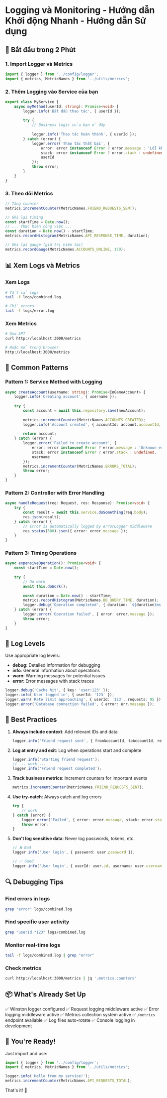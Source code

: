 # Logging và Monitoring - Hướng dẫn Khởi động Nhanh - Hướng dẫn Sử dụng

## 🚀 Bắt đầu trong 2 Phút

### 1. Import Logger và Metrics

```typescript
import { logger } from '../config/logger';
import { metrics, MetricNames } from '../utils/metrics';
```

### 2. Thêm Logging vào Service của bạn

```typescript
export class MyService {
    async myMethod(userId: string): Promise<void> {
        logger.info('Bắt đầu thao tác', { userId });
        
        try {
            // Business logic của bạn ở đây
            
            logger.info('Thao tác hoàn thành', { userId });
        } catch (error) {
            logger.error('Thao tác thất bại', {
                error: error instanceof Error ? error.message : 'Lỗi không xác định',
                stack: error instanceof Error ? error.stack : undefined,
                userId
            });
            throw error;
        }
    }
}
```

### 3. Theo dõi Metrics

```typescript
// Tăng counter
metrics.incrementCounter(MetricNames.FRIEND_REQUESTS_SENT);

// Ghi lại timing
const startTime = Date.now();
// ... thực hiện công việc ...
const duration = Date.now() - startTime;
metrics.recordHistogram(MetricNames.API_RESPONSE_TIME, duration);

// Ghi lại gauge (giá trị hiện tại)
metrics.recordGauge(MetricNames.ACCOUNTS_ONLINE, 150);
```

## 📊 Xem Logs và Metrics

### Xem Logs
```bash
# Tất cả logs
tail -f logs/combined.log

# Chỉ errors
tail -f logs/error.log
```

### Xem Metrics
```bash
# Qua API
curl http://localhost:3000/metrics

# Hoặc mở trong browser
http://localhost:3000/metrics
```

## 🎯 Common Patterns

### Pattern 1: Service Method with Logging
```typescript
async createAccount(username: string): Promise<InGameAccount> {
    logger.info('Creating account', { username });
    
    try {
        const account = await this.repository.save(newAccount);
        
        metrics.incrementCounter(MetricNames.ACCOUNTS_CREATED);
        logger.info('Account created', { accountId: account.accountId, username });
        
        return account;
    } catch (error) {
        logger.error('Failed to create account', {
            error: error instanceof Error ? error.message : 'Unknown error',
            stack: error instanceof Error ? error.stack : undefined,
            username
        });
        metrics.incrementCounter(MetricNames.ERRORS_TOTAL);
        throw error;
    }
}
```

### Pattern 2: Controller with Error Handling
```typescript
async handleRequest(req: Request, res: Response): Promise<void> {
    try {
        const result = await this.service.doSomething(req.body);
        res.json(result);
    } catch (error) {
        // Error is automatically logged by errorLogger middleware
        res.status(500).json({ error: error.message });
    }
}
```

### Pattern 3: Timing Operations
```typescript
async expensiveOperation(): Promise<void> {
    const startTime = Date.now();
    
    try {
        // Do work
        await this.doWork();
        
        const duration = Date.now() - startTime;
        metrics.recordHistogram(MetricNames.DB_QUERY_TIME, duration);
        logger.debug('Operation completed', { duration: `${duration}ms` });
    } catch (error) {
        logger.error('Operation failed', { error: error.message });
        throw error;
    }
}
```

## 📝 Log Levels

Use appropriate log levels:

- **debug**: Detailed information for debugging
- **info**: General information about operations
- **warn**: Warning messages for potential issues
- **error**: Error messages with stack traces

```typescript
logger.debug('Cache hit', { key: 'user:123' });
logger.info('User logged in', { userId: '123' });
logger.warn('Rate limit approaching', { userId: '123', requests: 95 });
logger.error('Database connection failed', { error: err.message });
```

## 🎨 Best Practices

1. **Always include context**: Add relevant IDs and data
   ```typescript
   logger.info('Friend request sent', { fromAccountId, toAccountId, requestId });
   ```

2. **Log at entry and exit**: Log when operations start and complete
   ```typescript
   logger.info('Starting friend request');
   // ... work ...
   logger.info('Friend request completed');
   ```

3. **Track business metrics**: Increment counters for important events
   ```typescript
   metrics.incrementCounter(MetricNames.FRIEND_REQUESTS_SENT);
   ```

4. **Use try-catch**: Always catch and log errors
   ```typescript
   try {
       // work
   } catch (error) {
       logger.error('Failed', { error: error.message, stack: error.stack });
       throw error;
   }
   ```

5. **Don't log sensitive data**: Never log passwords, tokens, etc.
   ```typescript
   // ❌ Bad
   logger.info('User login', { password: user.password });
   
   // ✅ Good
   logger.info('User login', { userId: user.id, username: user.username });
   ```

## 🔍 Debugging Tips

### Find errors in logs
```bash
grep "error" logs/combined.log
```

### Find specific user activity
```bash
grep "userId.*123" logs/combined.log
```

### Monitor real-time logs
```bash
tail -f logs/combined.log | grep "error"
```

### Check metrics
```bash
curl http://localhost:3000/metrics | jq '.metrics.counters'
```

## 📦 What's Already Set Up

✅ Winston logger configured
✅ Request logging middleware active
✅ Error logging middleware active
✅ Metrics collection system active
✅ `/metrics` endpoint available
✅ Log files auto-rotate
✅ Console logging in development

## 🎯 You're Ready!

Just import and use:
```typescript
import { logger } from '../config/logger';
import { metrics, MetricNames } from '../utils/metrics';

logger.info('Hello from my service!');
metrics.incrementCounter(MetricNames.API_REQUESTS_TOTAL);
```

That's it! 🎉
